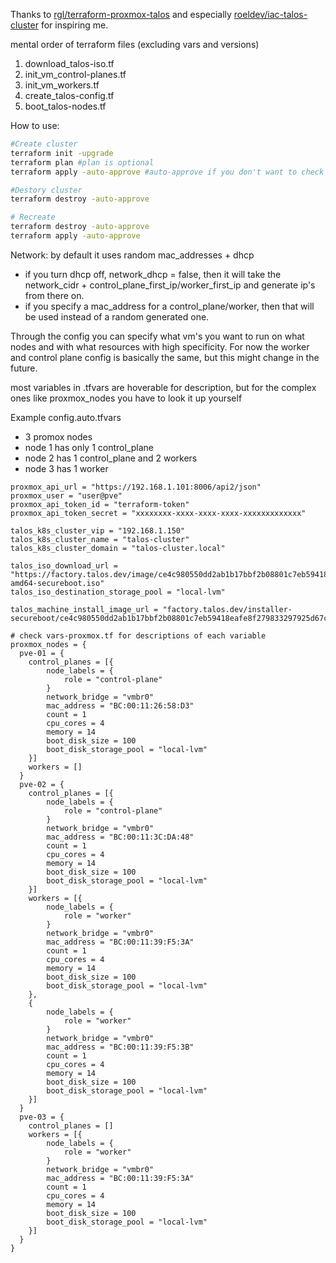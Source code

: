 Thanks to
[rgl/terraform-proxmox-talos](https://github.com/rgl/terraform-proxmox-talos) and especially [roeldev/iac-talos-cluster](https://github.com/roeldev/iac-talos-cluster) for inspiring me.


mental order of terraform files (excluding vars and versions)
1. download_talos-iso.tf
2. init_vm_control-planes.tf
3. init_vm_workers.tf
4. create_talos-config.tf
5. boot_talos-nodes.tf


How to use:

```bash
#Create cluster
terraform init -upgrade
terraform plan #plan is optional
terraform apply -auto-approve #auto-approve if you don't want to check the changes

#Destory cluster
terraform destroy -auto-approve

# Recreate 
terraform destroy -auto-approve
terraform apply -auto-approve
```

Network:
by default it uses random mac_addresses + dhcp
- if you turn dhcp off, network_dhcp = false, then it will take the network_cidr + control_plane_first_ip/worker_first_ip and generate ip's from there on.
- if you specify a mac_address for a control_plane/worker, then that will be used instead of a random generated one.

Through the config you can specify what vm's you want to run on what nodes and with what resources with high specificity.
For now the worker and control plane config is basically the same, but this might change in the future.

most variables in .tfvars are hoverable for description, but for the complex ones like proxmox_nodes you have to look it up yourself

Example config.auto.tfvars
- 3 promox nodes
- node 1 has only 1 control_plane
- node 2 has 1 control_plane and 2 workers
- node 3 has 1 worker
```HCL
proxmox_api_url = "https://192.168.1.101:8006/api2/json"
proxmox_user = "user@pve"
proxmox_api_token_id = "terraform-token"
proxmox_api_token_secret = "xxxxxxxx-xxxx-xxxx-xxxx-xxxxxxxxxxxxx"

talos_k8s_cluster_vip = "192.168.1.150"
talos_k8s_cluster_name = "talos-cluster"
talos_k8s_cluster_domain = "talos-cluster.local"

talos_iso_download_url = "https://factory.talos.dev/image/ce4c980550dd2ab1b17bbf2b08801c7eb59418eafe8f279833297925d67c7515/v%version%/metal-amd64-secureboot.iso"
talos_iso_destination_storage_pool = "local-lvm"

talos_machine_install_image_url = "factory.talos.dev/installer-secureboot/ce4c980550dd2ab1b17bbf2b08801c7eb59418eafe8f279833297925d67c7515:v%version%"

# check vars-proxmox.tf for descriptions of each variable
proxmox_nodes = {
  pve-01 = {
    control_planes = [{
        node_labels = {
            role = "control-plane"
        }
        network_bridge = "vmbr0"
        mac_address = "BC:00:11:26:58:D3"
        count = 1
        cpu_cores = 4
        memory = 14
        boot_disk_size = 100
        boot_disk_storage_pool = "local-lvm"
    }]
    workers = []
  }
  pve-02 = {
    control_planes = [{
        node_labels = {
            role = "control-plane"
        }
        network_bridge = "vmbr0"
        mac_address = "BC:00:11:3C:DA:48"
        count = 1
        cpu_cores = 4
        memory = 14
        boot_disk_size = 100
        boot_disk_storage_pool = "local-lvm"
    }]
    workers = [{
        node_labels = {
            role = "worker"
        }
        network_bridge = "vmbr0"
        mac_address = "BC:00:11:39:F5:3A"
        count = 1
        cpu_cores = 4
        memory = 14
        boot_disk_size = 100
        boot_disk_storage_pool = "local-lvm"
    },
    {
        node_labels = {
            role = "worker"
        }
        network_bridge = "vmbr0"
        mac_address = "BC:00:11:39:F5:3B"
        count = 1
        cpu_cores = 4
        memory = 14
        boot_disk_size = 100
        boot_disk_storage_pool = "local-lvm"
    }]
  }
  pve-03 = {
    control_planes = []
    workers = [{
        node_labels = {
            role = "worker"
        }
        network_bridge = "vmbr0"
        mac_address = "BC:00:11:39:F5:3A"
        count = 1
        cpu_cores = 4
        memory = 14
        boot_disk_size = 100
        boot_disk_storage_pool = "local-lvm"
    }]
  }
}

```